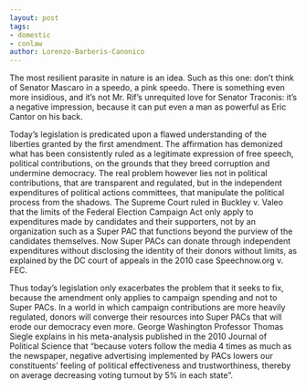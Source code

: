 ```yaml
---
layout: post
tags: 
- domestic
- conlaw
author: Lorenzo-Barberis-Canonico
---
```


The most resilient parasite in nature is an idea. Such as this one: don’t think of Senator Mascaro in a speedo, a pink speedo. There is something even more insidious, and it’s not Mr. Rif’s unrequited love for Senator Traconis: it’s a negative impression, because it can put even a man as powerful as Eric Cantor on his back. 

Today’s legislation is predicated upon a flawed understanding of the liberties granted by the first amendment. The affirmation has demonized what has been consistently ruled as a legitimate expression of free speech, political contributions, on the grounds that they breed corruption and undermine democracy. The real problem however lies not in political contributions, that are transparent and regulated, but in the independent expenditures of political actions committees, that manipulate the political process from the shadows. The Supreme Court ruled in Buckley v. Valeo that the limits of the Federal Election Campaign Act only apply to expenditures made by candidates and their supporters, not by an organization such as a Super PAC that functions beyond the purview of the candidates themselves. Now Super PACs can donate through independent expenditures without disclosing the identity of their donors without limits, as explained by the DC court of appeals in the 2010 case Speechnow.org v. FEC. 

Thus today’s legislation only exacerbates the problem that it seeks to fix, because the amendment only applies to campaign spending and not to Super PACs. In a world in which campaign contributions are more heavily regulated, donors will converge their resources into Super PACs that will erode our democracy even more. George Washington Professor Thomas Siegle explains in his meta-analysis published in the 2010 Journal of Political Science that “because voters follow the media 4 times as much as the newspaper, negative advertising implemented by PACs lowers our constituents’ feeling of political effectiveness and trustworthiness, thereby on average decreasing voting turnout by 5% in each state”. 

